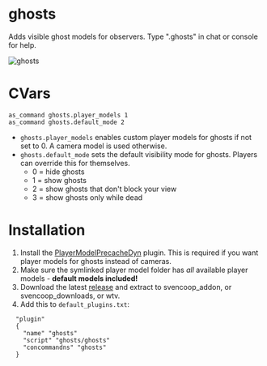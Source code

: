 # ghosts
Adds visible ghost models for observers. Type ".ghosts" in chat or console for help.

![ghosts](https://user-images.githubusercontent.com/12087544/86665159-3d2b2180-bfa4-11ea-8c9e-6c87c6b23916.gif)

# CVars
```
as_command ghosts.player_models 1
as_command ghosts.default_mode 2
```
- `ghosts.player_models` enables custom player models for ghosts if not set to 0. A camera model is used otherwise.
- `ghosts.default_mode` sets the default visibility mode for ghosts. Players can override this for themselves.
  - 0 = hide ghosts
  - 1 = show ghosts
  - 2 = show ghosts that don't block your view
  - 3 = show ghosts only while dead

# Installation

1. Install the [PlayerModelPrecacheDyn](https://github.com/wootguy/svencoop_plugins/blob/master/scripts/plugins/PlayerModelPrecacheDyn.as) plugin. This is required if you want player models for ghosts instead of cameras.
1. Make sure the symlinked player model folder has _all_ available player models - **default models included!**
1. Download the latest [release](https://github.com/wootguy/ghosts/releases) and extract to svencoop_addon, or svencoop_downloads, or wtv.
1. Add this to `default_plugins.txt`:
```
  "plugin"
  {
    "name" "ghosts"
    "script" "ghosts/ghosts"
    "concommandns" "ghosts"
  }
```
